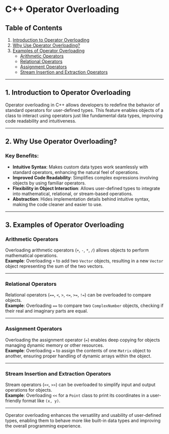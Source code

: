 # **C++ Operator Overloading**

## **Table of Contents**

1. [Introduction to Operator Overloading](#1-introduction-to-operator-overloading)  
2. [Why Use Operator Overloading?](#2-why-use-operator-overloading)  
3. [Examples of Operator Overloading](#3-examples-of-operator-overloading)  
   - [Arithmetic Operators](#arithmetic-operators)  
   - [Relational Operators](#relational-operators)  
   - [Assignment Operators](#assignment-operators)  
   - [Stream Insertion and Extraction Operators](#stream-insertion-and-extraction-operators)  

---

## 1. **Introduction to Operator Overloading**

Operator overloading in C++ allows developers to redefine the behavior of standard operators for user-defined types. This feature enables objects of a class to interact using operators just like fundamental data types, improving code readability and intuitiveness.

---

## 2. **Why Use Operator Overloading?**

### Key Benefits:
- **Intuitive Syntax**: Makes custom data types work seamlessly with standard operators, enhancing the natural feel of operations.
- **Improved Code Readability**: Simplifies complex expressions involving objects by using familiar operators.
- **Flexibility in Object Interaction**: Allows user-defined types to integrate into mathematical, relational, or stream-based operations.
- **Abstraction**: Hides implementation details behind intuitive syntax, making the code cleaner and easier to use.

---

## 3. **Examples of Operator Overloading**

### **Arithmetic Operators**
Overloading arithmetic operators (`+`, `-`, `*`, `/`) allows objects to perform mathematical operations.  
**Example**: Overloading `+` to add two `Vector` objects, resulting in a new `Vector` object representing the sum of the two vectors.

---

### **Relational Operators**
Relational operators (`==`, `<`, `>`, `<=`, `>=`, `!=`) can be overloaded to compare objects.  
**Example**: Overloading `==` to compare two `ComplexNumber` objects, checking if their real and imaginary parts are equal.

---

### **Assignment Operators**
Overloading the assignment operator (`=`) enables deep copying for objects managing dynamic memory or other resources.  
**Example**: Overloading `=` to assign the contents of one `Matrix` object to another, ensuring proper handling of dynamic arrays within the object.

---

### **Stream Insertion and Extraction Operators**
Stream operators (`<<`, `>>`) can be overloaded to simplify input and output operations for objects.  
**Example**: Overloading `<<` for a `Point` class to print its coordinates in a user-friendly format like `(x, y)`.

---

Operator overloading enhances the versatility and usability of user-defined types, enabling them to behave more like built-in data types and improving the overall programming experience.
